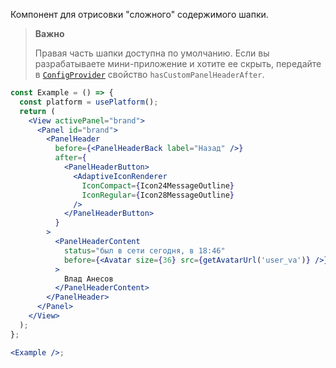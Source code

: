 Компонент для отрисовки "сложного" содержимого шапки.

> **Важно**
>
> Правая часть шапки доступна по умолчанию. Если вы разрабатываете мини-приложение и хотите ее скрыть, передайте в
> [`ConfigProvider`](#/ConfigProvider) свойство `hasCustomPanelHeaderAfter`.

```jsx { "props": { "showCustomPanelHeaderAfterProps": true } }
const Example = () => {
  const platform = usePlatform();
  return (
    <View activePanel="brand">
      <Panel id="brand">
        <PanelHeader
          before={<PanelHeaderBack label="Назад" />}
          after={
            <PanelHeaderButton>
              <AdaptiveIconRenderer
                IconCompact={Icon24MessageOutline}
                IconRegular={Icon28MessageOutline}
              />
            </PanelHeaderButton>
          }
        >
          <PanelHeaderContent
            status="был в сети сегодня, в 18:46"
            before={<Avatar size={36} src={getAvatarUrl('user_va')} />}
          >
            Влад Анесов
          </PanelHeaderContent>
        </PanelHeader>
      </Panel>
    </View>
  );
};

<Example />;
```
